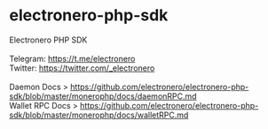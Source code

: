 # electronero-php-sdk </br>
Electronero PHP SDK </br>
</br>
Telegram: https://t.me/electronero </br>
Twitter: https://twitter.com/_electronero </br>
</br>
Daemon Docs > https://github.com/electronero/electronero-php-sdk/blob/master/monerophp/docs/daemonRPC.md </br>
Wallet RPC Docs > https://github.com/electronero/electronero-php-sdk/blob/master/monerophp/docs/walletRPC.md </br>
